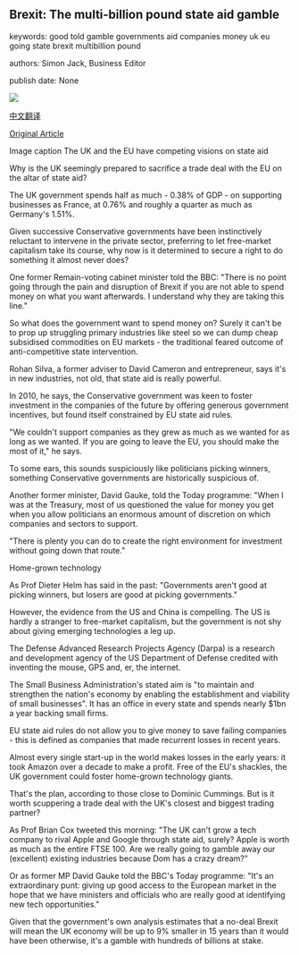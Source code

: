 ## Brexit: The multi-billion pound state aid gamble

keywords: good told gamble governments aid companies money uk eu going state brexit multibillion pound

authors: Simon Jack, Business Editor

publish date: None

![](https://ichef.bbci.co.uk/news/1024/branded_news/11109/production/_114279896_capture2.jpg)

[中文翻译](Brexit%3A%20The%20multi-billion%20pound%20state%20aid%20gamble_zh.md)

[Original Article](https://www.bbc.com/news/business-54069959)

Image caption The UK and the EU have competing visions on state aid

Why is the UK seemingly prepared to sacrifice a trade deal with the EU on the altar of state aid?

The UK government spends half as much - 0.38% of GDP - on supporting businesses as France, at 0.76% and roughly a quarter as much as Germany's 1.51%.

Given successive Conservative governments have been instinctively reluctant to intervene in the private sector, preferring to let free-market capitalism take its course, why now is it determined to secure a right to do something it almost never does?

One former Remain-voting cabinet minister told the BBC: "There is no point going through the pain and disruption of Brexit if you are not able to spend money on what you want afterwards. I understand why they are taking this line."

So what does the government want to spend money on? Surely it can't be to prop up struggling primary industries like steel so we can dump cheap subsidised commodities on EU markets - the traditional feared outcome of anti-competitive state intervention.

Rohan Silva, a former adviser to David Cameron and entrepreneur, says it's in new industries, not old, that state aid is really powerful.

In 2010, he says, the Conservative government was keen to foster investment in the companies of the future by offering generous government incentives, but found itself constrained by EU state aid rules.

"We couldn't support companies as they grew as much as we wanted for as long as we wanted. If you are going to leave the EU, you should make the most of it," he says.

To some ears, this sounds suspiciously like politicians picking winners, something Conservative governments are historically suspicious of.

Another former minister, David Gauke, told the Today programme: "When I was at the Treasury, most of us questioned the value for money you get when you allow politicians an enormous amount of discretion on which companies and sectors to support.

"There is plenty you can do to create the right environment for investment without going down that route."

Home-grown technology

As Prof Dieter Helm has said in the past: "Governments aren't good at picking winners, but losers are good at picking governments."

However, the evidence from the US and China is compelling. The US is hardly a stranger to free-market capitalism, but the government is not shy about giving emerging technologies a leg up.

The Defense Advanced Research Projects Agency (Darpa) is a research and development agency of the US Department of Defense credited with inventing the mouse, GPS and, er, the internet.

The Small Business Administration's stated aim is "to maintain and strengthen the nation's economy by enabling the establishment and viability of small businesses". It has an office in every state and spends nearly $1bn a year backing small firms.

EU state aid rules do not allow you to give money to save failing companies - this is defined as companies that made recurrent losses in recent years.

Almost every single start-up in the world makes losses in the early years: it took Amazon over a decade to make a profit. Free of the EU's shackles, the UK government could foster home-grown technology giants.

That's the plan, according to those close to Dominic Cummings. But is it worth scuppering a trade deal with the UK's closest and biggest trading partner?

As Prof Brian Cox tweeted this morning: "The UK can't grow a tech company to rival Apple and Google through state aid, surely? Apple is worth as much as the entire FTSE 100. Are we really going to gamble away our (excellent) existing industries because Dom has a crazy dream?"

Or as former MP David Gauke told the BBC's Today programme: "It's an extraordinary punt: giving up good access to the European market in the hope that we have ministers and officials who are really good at identifying new tech opportunities."

Given that the government's own analysis estimates that a no-deal Brexit will mean the UK economy will be up to 9% smaller in 15 years than it would have been otherwise, it's a gamble with hundreds of billions at stake.